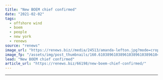 ```yaml
---
title: "New BOEM chief confirmed"
date: "2021-02-02"
tags: 
  - offshore wind
  - boem
  - people
  - new york
  - renews
source: "renews"
image_url: "https://renews.biz//media/24513/amanda-lefton.jpg?mode=crop&width=770&heightratio=0.6103896103896103896103896104&slimmage=true"
image_fp: "/assets/img/post_thumbnails/160.6103896103896103896103896104&slimmage=true"
lead: "New BOEM chief confirmed"
article_url: "https://renews.biz/66198/new-boem-chief-confirmed/"
---
```


---
